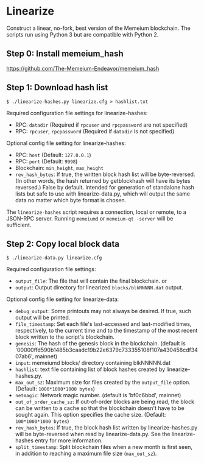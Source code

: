 # Linearize

Construct a linear, no-fork, best version of the Memeium blockchain. The scripts
run using Python 3 but are compatible with Python 2.

## Step 0: Install memeium_hash

https://github.com/The-Memeium-Endeavor/memeium_hash

## Step 1: Download hash list

    $ ./linearize-hashes.py linearize.cfg > hashlist.txt

Required configuration file settings for linearize-hashes:

- RPC: `datadir` (Required if `rpcuser` and `rpcpassword` are not specified)
- RPC: `rpcuser`, `rpcpassword` (Required if `datadir` is not specified)

Optional config file setting for linearize-hashes:

- RPC: `host` (Default: `127.0.0.1`)
- RPC: `port` (Default: `9998`)
- Blockchain: `min_height`, `max_height`
- `rev_hash_bytes`: If true, the written block hash list will be
  byte-reversed. (In other words, the hash returned by getblockhash will have its
  bytes reversed.) False by default. Intended for generation of
  standalone hash lists but safe to use with linearize-data.py, which will output
  the same data no matter which byte format is chosen.

The `linearize-hashes` script requires a connection, local or remote, to a
JSON-RPC server. Running `memeiumd` or `memeium-qt -server` will be sufficient.

## Step 2: Copy local block data

    $ ./linearize-data.py linearize.cfg

Required configuration file settings:

- `output_file`: The file that will contain the final blockchain.
  or
- `output`: Output directory for linearized `blocks/blkNNNNN.dat` output.

Optional config file setting for linearize-data:

- `debug_output`: Some printouts may not always be desired. If true, such output
  will be printed.
- `file_timestamp`: Set each file's last-accessed and last-modified times,
  respectively, to the current time and to the timestamp of the most recent block
  written to the script's blockchain.
- `genesis`: The hash of the genesis block in the blockchain. (default is '00000ffd590b1485b3caadc19b22e6379c733355108f107a430458cdf3407ab6', mainnet)
- `input`: memeiumd blocks/ directory containing blkNNNNN.dat
- `hashlist`: text file containing list of block hashes created by
  linearize-hashes.py.
- `max_out_sz`: Maximum size for files created by the `output_file` option.
  (Default: `1000*1000*1000 bytes`)
- `netmagic`: Network magic number. (default is 'bf0c6bbd', mainnet)
- `out_of_order_cache_sz`: If out-of-order blocks are being read, the block can
  be written to a cache so that the blockchain doesn't have to be sought again.
  This option specifies the cache size. (Default: `100*1000*1000 bytes`)
- `rev_hash_bytes`: If true, the block hash list written by linearize-hashes.py
  will be byte-reversed when read by linearize-data.py. See the linearize-hashes
  entry for more information.
- `split_timestamp`: Split blockchain files when a new month is first seen, in
  addition to reaching a maximum file size (`max_out_sz`).
